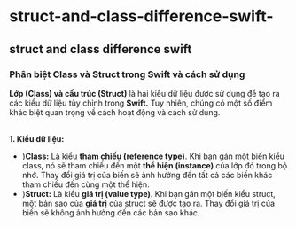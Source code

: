 # struct-and-class-difference-swift-
##  struct and class difference swift

### Phân biệt Class và Struct trong Swift và cách sử dụng

**Lớp (Class) và cấu trúc (Struct)** là hai kiểu dữ liệu được sử dụng để tạo ra các kiểu dữ liệu tùy chỉnh trong **Swift.** Tuy nhiên, chúng có một số điểm khác biệt quan trọng về cách hoạt động và cách sử dụng. <br><br>

**1. Kiểu dữ liệu:**

+ )**Class:** Là kiểu **tham chiếu (reference type)**. Khi bạn gán một biến kiểu class, nó sẽ tham chiếu đến một **thể hiện (instance)** của lớp đó trong bộ nhớ. Thay đổi giá trị của biến sẽ ảnh hưởng đến tất cả các biến khác tham chiếu đến cùng một thể hiện.
+ )**Struct:** Là kiểu **giá trị (value type)**. Khi bạn gán một biến kiểu struct, một bản sao của **giá trị** của struct sẽ được tạo ra. Thay đổi giá trị của biến sẽ không ảnh hưởng đến các bản sao khác.
